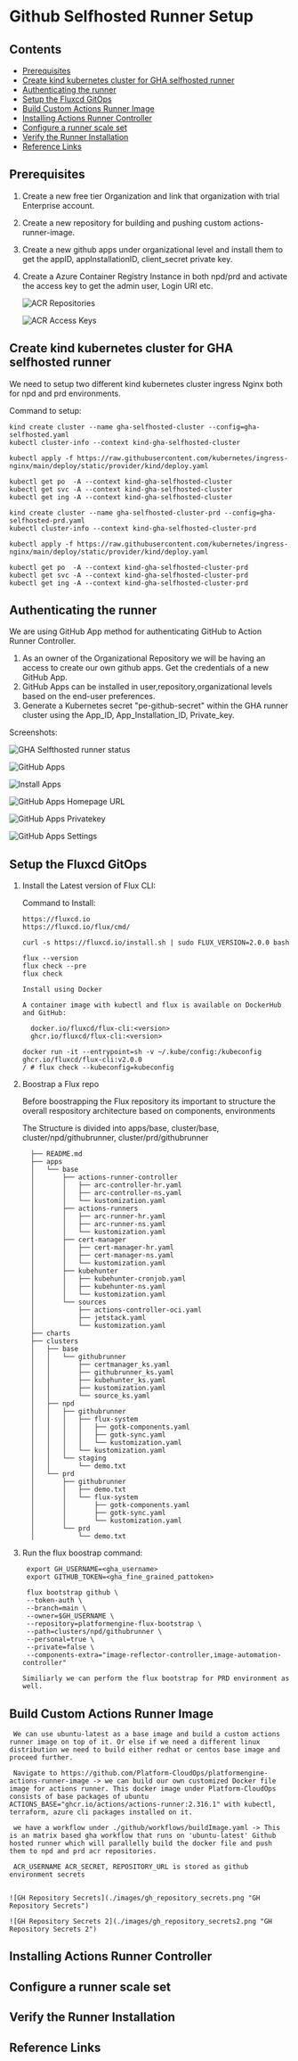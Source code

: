 # Github Selfhosted Runner Setup
## Contents

<!-- TOC start -->
  - [Prerequisites](#prerequisites)
  - [Create kind kubernetes cluster for GHA selfhosted runner](#create-kind-cluster-for-GHA-selfhosted-runner)
  - [Authenticating the runner](#authenticating-the-runner)
  - [Setup the Fluxcd GitOps](#setup-fluxcd-gitops)
  - [Build Custom Actions Runner Image](#build-custom-actions-runner-image)
  - [Installing Actions Runner Controller](#installing-Actions-Runner-Controller)
  - [Configure a runner scale set](#configuring-runner-scale-set)
  - [Verify the Runner Installation](#verify-the-Runner-Installation)
  - [Reference Links](#reference-Links)

  <!-- TOC end -->

  ## Prerequisites
  
  1. Create a new free tier Organization and link that organization with trial Enterprise account.
  2. Create a new repository for building and pushing custom actions-runner-image.
  3. Create a new github apps under organizational level and install them to get the appID, appInstallationID, client_secret
     private key.
  4. Create a Azure Container Registry Instance in both npd/prd and activate the access key to get the admin user, Login URI etc.

      ![ACR Repositories](./images/acr_registeries.png "ACR Repositories")

      ![ACR Access Keys](./images/acr_access_keys.png "ACR Access Keys")

  ## Create kind kubernetes cluster for GHA selfhosted runner

  We need to setup two different kind kubernetes cluster ingress Nginx both for npd and prd environments.

  Command to setup:

  ```
  kind create cluster --name gha-selfhosted-cluster --config=gha-selfhosted.yaml
  kubectl cluster-info --context kind-gha-selfhosted-cluster

  kubectl apply -f https://raw.githubusercontent.com/kubernetes/ingress-nginx/main/deploy/static/provider/kind/deploy.yaml

  kubectl get po  -A --context kind-gha-selfhosted-cluster
  kubectl get svc -A --context kind-gha-selfhosted-cluster
  kubectl get ing -A --context kind-gha-selfhosted-cluster

  kind create cluster --name gha-selfhosted-cluster-prd --config=gha-selfhosted-prd.yaml
  kubectl cluster-info --context kind-gha-selfhosted-cluster-prd

  kubectl apply -f https://raw.githubusercontent.com/kubernetes/ingress-nginx/main/deploy/static/provider/kind/deploy.yaml

  kubectl get po  -A --context kind-gha-selfhosted-cluster-prd
  kubectl get svc -A --context kind-gha-selfhosted-cluster-prd
  kubectl get ing -A --context kind-gha-selfhosted-cluster-prd

  ```
     
  ## Authenticating the runner

  We are using GitHub App method for authenticating GitHub to Action Runner Controller.

  1. As an owner of the Organizational Repository we will be having an access to create our own github apps. Get the credentials of a new GitHub App.
  2. GitHub Apps can be installed in user,repository,organizational levels based on the end-user preferences.
  3. Generate a Kubernetes secret "pe-github-secret" within the GHA runner cluster using the App_ID, App_Installation_ID, Private_key.
   
  Screenshots:

  ![GHA Selfthosted runner status](./images/gha-selfhosted-runner-status.png "GHA Selfthosted runner status")

  ![GitHub Apps](./images/github-apps.png "GitHub Apps")

  ![Install Apps](./images/Install-app.png "Install Apps")

  ![GitHub Apps Homepage URL](./images/github-apps-homepageurl.png "GitHub Apps Homepage URL")

  ![GitHub Apps Privatekey](./images/github-apps-privatekey.png "GitHub Apps Privatekey")

  ![GitHub Apps Settings](./images/github-apps-settings1.png "GitHub Apps Settings")

   
  ## Setup the Fluxcd GitOps

  1. Install the Latest version of Flux CLI:
      
      Command to Install:

      ```
      https://fluxcd.io
      https://fluxcd.io/flux/cmd/

      curl -s https://fluxcd.io/install.sh | sudo FLUX_VERSION=2.0.0 bash

      flux --version
      flux check --pre
      flux check
      
      Install using Docker 

      A container image with kubectl and flux is available on DockerHub and GitHub:

        docker.io/fluxcd/flux-cli:<version>
        ghcr.io/fluxcd/flux-cli:<version>

      docker run -it --entrypoint=sh -v ~/.kube/config:/kubeconfig ghcr.io/fluxcd/flux-cli:v2.0.0
      / # flux check --kubeconfig=kubeconfig   

      ```

  2.  Boostrap a Flux repo
  
      Before boostrapping the Flux repository its important to structure the overall respository architecture based on components, environments

      The Structure is divided into apps/base, cluster/base, cluster/npd/githubrunner, cluster/prd/githubrunner
      
            ├── README.md
            ├── apps
            │   └── base
            │       ├── actions-runner-controller
            │       │   ├── arc-controller-hr.yaml
            │       │   ├── arc-controller-ns.yaml
            │       │   └── kustomization.yaml
            │       ├── actions-runners
            │       │   ├── arc-runner-hr.yaml
            │       │   ├── arc-runner-ns.yaml
            │       │   └── kustomization.yaml
            │       ├── cert-manager
            │       │   ├── cert-manager-hr.yaml
            │       │   ├── cert-manager-ns.yaml
            │       │   └── kustomization.yaml
            │       ├── kubehunter
            │       │   ├── kubehunter-cronjob.yaml
            │       │   ├── kubehunter-ns.yaml
            │       │   └── kustomization.yaml
            │       └── sources
            │           ├── actions-controller-oci.yaml
            │           ├── jetstack.yaml
            │           └── kustomization.yaml
            ├── charts
            ├── clusters
            │   ├── base
            │   │   └── githubrunner
            │   │       ├── certmanager_ks.yaml
            │   │       ├── githubrunner_ks.yaml
            │   │       ├── kubehunter_ks.yaml
            │   │       ├── kustomization.yaml
            │   │       └── source_ks.yaml
            │   ├── npd
            │   │   ├── githubrunner
            │   │   │   ├── flux-system
            │   │   │   │   ├── gotk-components.yaml
            │   │   │   │   ├── gotk-sync.yaml
            │   │   │   │   └── kustomization.yaml
            │   │   │   └── kustomization.yaml
            │   │   └── staging
            │   │       └── demo.txt
            │   └── prd
            │       ├── githubrunner
            │       │   ├── demo.txt
            │       │   └── flux-system
            │       │       ├── gotk-components.yaml
            │       │       ├── gotk-sync.yaml
            │       │       └── kustomization.yaml
            │       └── prd
            │           └── demo.txt


  3. Run the flux boostrap command:
        
        ```
         export GH_USERNAME=<gha_username>
         export GITHUB_TOKEN=<gha_fine_grained_pattoken>

         flux bootstrap github \
         --token-auth \
         --branch=main \
         --owner=$GH_USERNAME \
         --repository=platformengine-flux-bootstrap \
         --path=clusters/npd/githubrunner \
         --personal=true \
         --private=false \
         --components-extra="image-reflector-controller,image-automation-controller"  

      Similiarly we can perform the flux bootstrap for PRD environment as well.

        ```


  ## Build Custom Actions Runner Image

     We can use ubuntu-latest as a base image and build a custom actions runner image on top of it. Or else if we need a different linux distribution we need to build either redhat or centos base image and proceed further.

     Navigate to https://github.com/Platform-CloudOps/platformengine-actions-runner-image -> we can build our own customized Docker file image for actions runner. This docker image under Platform-CloudOps consists of base packages of ubuntu ACTIONS_BASE="ghcr.io/actions/actions-runner:2.316.1" with kubectl, terraform, azure cli packages installed on it.

     we have a workflow under ./github/workflows/buildImage.yaml -> This is an matrix based gha workflow that runs on 'ubuntu-latest' Github hosted runner which will parallelly build the docker file and push them to npd and prd acr repositories.

     ACR_USERNAME ACR_SECRET, REPOSITORY_URL is stored as github environment secrets


    ![GH Repository Secrets](./images/gh_repository_secrets.png "GH Repository Secrets")

    ![GH Repository Secrets 2](./images/gh_repository_secrets2.png "GH Repository Secrets 2")


 
  ## Installing Actions Runner Controller

  ## Configure a runner scale set

  ## Verify the Runner Installation

  ## Reference Links


